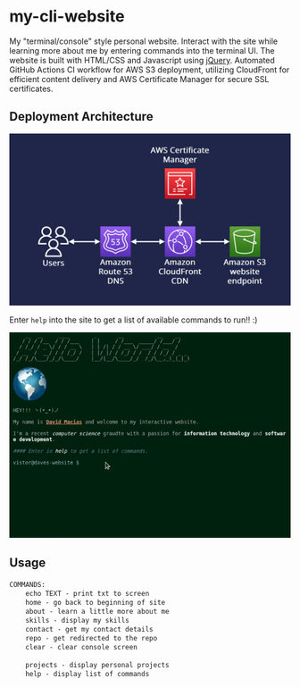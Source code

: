# my-cli-website
My "terminal/console" style personal website. Interact with the site while learning more about me by entering commands into the terminal UI. The website is built with HTML/CSS and Javascript using [jQuery](https://jquery.com).
Automated GitHub Actions CI workflow for AWS S3 deployment, utilizing CloudFront for efficient content delivery and AWS Certificate Manager for secure SSL certificates.

## Deployment Architecture 

<img src="images/deploy.png">

Enter `help` into the site to get a list of available commands to run!! :)

<img src="images/demo.gif">



## Usage

```
COMMANDS:
    echo TEXT - print txt to screen
    home - go back to beginning of site
    about - learn a little more about me
    skills - display my skills
    contact - get my contact details
    repo - get redirected to the repo
    clear - clear console screen

    projects - display personal projects
    help - display list of commands
```
